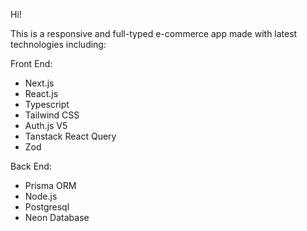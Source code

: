 Hi!

This is a responsive and full-typed e-commerce app made with latest technologies including:

Front End:
- Next.js
- React.js
- Typescript
- Tailwind CSS
- Auth.js V5
- Tanstack React Query
- Zod

Back End:
- Prisma ORM
- Node.js
- Postgresql
- Neon Database

